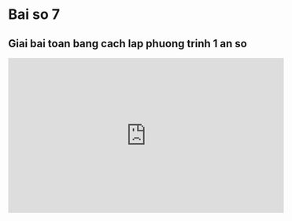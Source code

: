 # Bai so 7
## Giai bai toan bang cach lap phuong trinh 1 an so
<iframe width="560" height="315" src="https://www.youtube.com/embed/Zb3RmspWwvM?si=lIgggBriZ3WfaPcl" title="YouTube video player" frameborder="0" allow="accelerometer; autoplay; clipboard-write; encrypted-media; gyroscope; picture-in-picture; web-share" referrerpolicy="strict-origin-when-cross-origin" allowfullscreen></iframe>